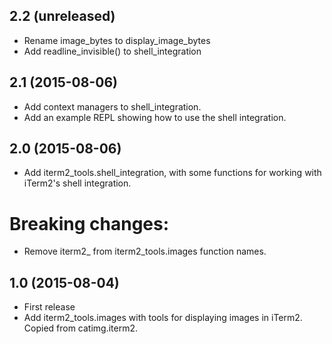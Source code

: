 2.2 (unreleased)
------------------

- Rename image_bytes to display_image_bytes
- Add readline_invisible() to shell_integration

2.1 (2015-08-06)
----------------

- Add context managers to shell_integration.
- Add an example REPL showing how to use the shell integration.

2.0 (2015-08-06)
----------------

- Add iterm2_tools.shell_integration, with some functions for working with
  iTerm2's shell integration.

# Breaking changes:

- Remove iterm2_ from iterm2_tools.images function names.

1.0 (2015-08-04)
----------------

- First release
- Add iterm2_tools.images with tools for displaying images in iTerm2. Copied
  from catimg.iterm2.
